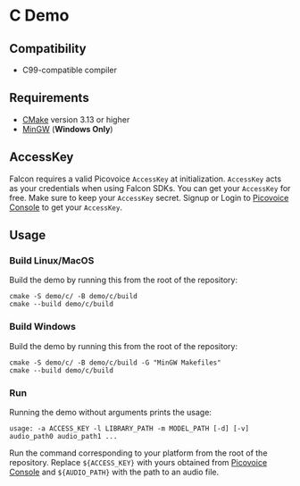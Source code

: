 # C Demo

## Compatibility

- C99-compatible compiler

## Requirements

- [CMake](https://cmake.org/) version 3.13 or higher
- [MinGW](https://mingw-w64.org/) (**Windows Only**)

## AccessKey

Falcon requires a valid Picovoice `AccessKey` at initialization. `AccessKey` acts as your credentials when using Falcon SDKs.
You can get your `AccessKey` for free. Make sure to keep your `AccessKey` secret.
Signup or Login to [Picovoice Console](https://console.picovoice.ai/) to get your `AccessKey`.

## Usage

### Build Linux/MacOS

Build the demo by running this from the root of the repository:

```console
cmake -S demo/c/ -B demo/c/build
cmake --build demo/c/build
```

### Build Windows

Build the demo by running this from the root of the repository:

```console
cmake -S demo/c/ -B demo/c/build -G "MinGW Makefiles"
cmake --build demo/c/build
```

### Run

Running the demo without arguments prints the usage:

```console
usage: -a ACCESS_KEY -l LIBRARY_PATH -m MODEL_PATH [-d] [-v] audio_path0 audio_path1 ...
```

Run the command corresponding to your platform from the root of the repository. Replace `${ACCESS_KEY}` with yours
obtained from [Picovoice Console](https://console.picovoice.ai/) and `${AUDIO_PATH}` with the path to an audio file.

